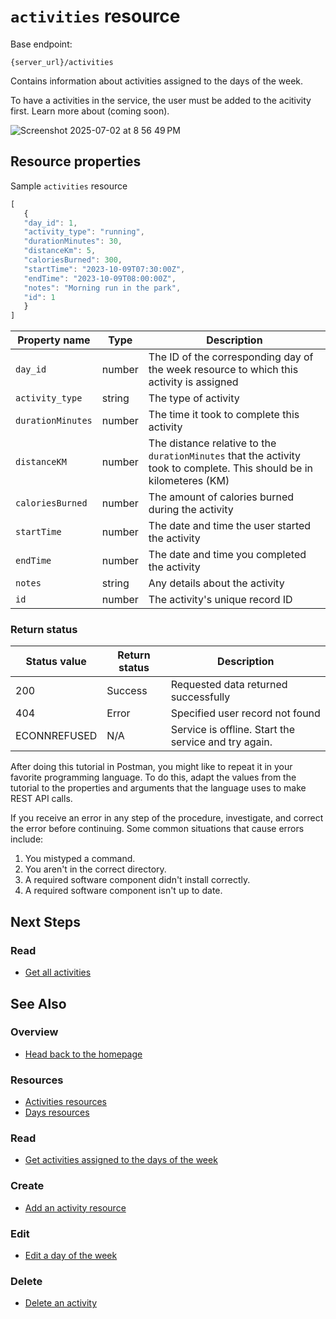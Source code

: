 # `activities` resource

Base endpoint:

```shell
{server_url}/activities
```

Contains information about activities assigned to the days of the week.

To have a activities in the service, the user must be added to
the acitivity first. Learn more about (coming soon).

![Screenshot 2025-07-02 at 8 56 49 PM](https://github.com/user-attachments/assets/c0d4ea37-5cb3-4f99-aa03-6c2b70267bdf)

## Resource properties

Sample `activities` resource

```js
[
   {
   "day_id": 1,
   "activity_type": "running",
   "durationMinutes": 30,
   "distanceKm": 5,
   "caloriesBurned": 300,
   "startTime": "2023-10-09T07:30:00Z",
   "endTime": "2023-10-09T08:00:00Z",
   "notes": "Morning run in the park",
   "id": 1
   }
]
```

| Property name | Type | Description |
| ------------- | ----------- | ----------- |
| `day_id` | number | The ID of the corresponding day of the week resource to which this activity is assigned |
| `activity_type` | string | The type of activity |
| `durationMinutes` | number | The time it took to complete this activity |
| `distanceKM` | number | The distance relative to the `durationMinutes` that the activity took to complete. This should be in kilometeres (KM) |
| `caloriesBurned` | number | The amount of calories burned during the activity |
| `startTime` | number | The date and time the user started the activity |
| `endTime` | number | The date and time you completed the activity |
| `notes` | string | Any details about the activity |
| `id` | number | The activity's unique record ID |

### Return status

| Status value | Return status | Description |
| ------------- | ----------- | ----------- |
| 200 | Success | Requested data returned successfully |
| 404 | Error | Specified user record not found |
|  ECONNREFUSED | N/A | Service is offline. Start the service and try again. |


After doing this tutorial in Postman, you might like to repeat it in
your favorite programming language. To do this, adapt the values from
the tutorial to the properties and arguments that the language uses to
make REST API calls.

If you receive an error in any step of the procedure, investigate, and correct the error before continuing. Some common situations that cause errors include:

1. You mistyped a command.
2. You aren't in the correct directory.
3. A required software component didn't install correctly.
4. A required software component isn't up to date.


## Next Steps

### Read

* [Get all activities](./get-activities.md)


## See Also

### Overview

* [Head back to the homepage](../index.md)

### Resources

* [Activities resources](api/activities.md)
* [Days resources](api/days.md)

### Read

* [Get activities assigned to the days of the week](./get-days.md)

### Create

* [Add an activity resource](./post-new-activity.md)

### Edit

* [Edit a day of the week](./put-days.md)

### Delete

* [Delete an activity](./delete-activities.md)
